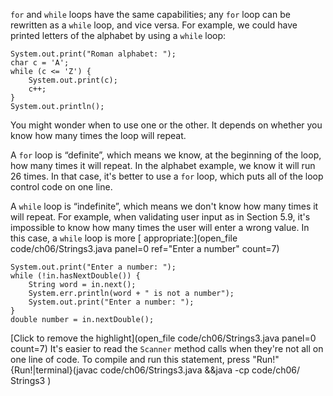 `for` and `while` loops have the same capabilities; any `for` loop can be rewritten as a `while` loop, and vice versa. For example, we could have printed letters of the alphabet by using a `while` loop:

```code
System.out.print("Roman alphabet: ");
char c = 'A';
while (c <= 'Z') {
    System.out.print(c);
    c++;
}
System.out.println();
```

You might wonder when to use one or the other.  It depends on whether you know how many times the loop will repeat.

A `for` loop is “definite”, which means we know, at the beginning of the loop, how many times it will repeat. In the alphabet example, we know it will run 26 times. In that case, it's better to use a `for` loop, which puts all of the loop control code on one line.

A `while` loop is “indefinite”, which means we don't know how many times it will repeat. For example, when validating user input as in Section 5.9, it's impossible to know how many times the user will enter a wrong value. In this case, a ```while``` loop is more [ appropriate:](open_file code/ch06/Strings3.java panel=0 ref="Enter a number" count=7)


```code
System.out.print("Enter a number: ");
while (!in.hasNextDouble()) {
    String word = in.next();
    System.err.println(word + " is not a number");
    System.out.print("Enter a number: ");
}
double number = in.nextDouble();
```

[Click to remove the highlight](open_file code/ch06/Strings3.java panel=0 count=7)
 It's easier to read the `Scanner` method calls when they're not all on one line of code. To compile and run this statement, press "Run!"
{Run!|terminal}(javac code/ch06/Strings3.java &&java -cp code/ch06/ Strings3 )
